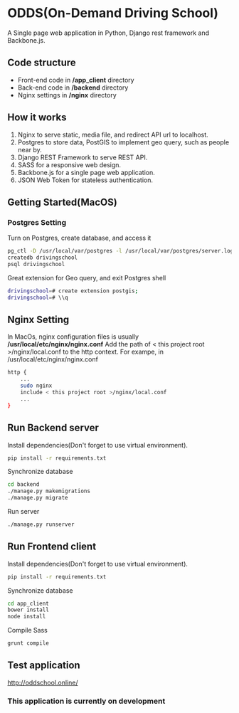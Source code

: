 # ODDS(On-Demand Driving School)

A Single page web application in Python, Django rest framework and Backbone.js.

## Code structure

- Front-end code in **/app_client** directory
- Back-end code in **/backend** directory
- Nginx settings in **/nginx** directory

## How it works
1. Nginx to serve static, media file, and redirect API url to localhost.
2. Postgres to store data, PostGIS to implement geo query, such as people near by.
3. Django REST Framework to serve REST API.
4. SASS for a responsive web design.
5. Backbone.js for a single page web application.
6. JSON Web Token for stateless authentication.

## Getting Started(MacOS)

### Postgres Setting
Turn on Postgres, create database, and access it
```bash
pg_ctl -D /usr/local/var/postgres -l /usr/local/var/postgres/server.log start
createdb drivingschool
psql drivingschool
```

Great extension for Geo query, and exit Postgres shell
```bash
drivingschool=# create extension postgis;
drivingschool=# \\q
```

## Nginx Setting
In MacOs, nginx configuration files is usually **/usr/local/etc/nginx/nginx.conf**
Add the path of \< this project root \>/nginx/local.conf to the http context.
For exampe, in /usr/local/etc/nginx/nginx.conf
```bash
http {
    ...
    sudo nginx
    include < this project root >/nginx/local.conf
    ...
}
```

## Run Backend server
Install dependencies(Don't forget to use virtual environment).
```bash
pip install -r requirements.txt
```
Synchronize database
```bash
cd backend
./manage.py makemigrations
./manage.py migrate
```
Run server
```bash
./manage.py runserver
```


## Run Frontend client
Install dependencies(Don't forget to use virtual environment).
```bash
pip install -r requirements.txt
```
Synchronize database
```bash
cd app_client
bower install
node install
```
Compile Sass
```bash
grunt compile
```

## Test application
http://oddschool.online/


### This application is currently on development
